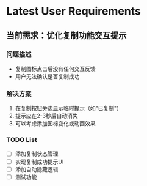 # Latest User Requirements

## 当前需求：优化复制功能交互提示

### 问题描述
- 复制图标点击后没有任何交互反馈
- 用户无法确认是否复制成功

### 解决方案
1. 在复制按钮旁边显示临时提示（如"已复制"）
2. 提示应在2-3秒后自动消失
3. 可以考虑添加图标变化或动画效果

### TODO List
- [ ] 添加复制状态管理
- [ ] 实现复制成功提示UI
- [ ] 添加自动隐藏逻辑
- [ ] 测试功能